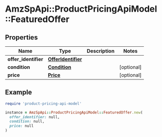 # AmzSpApi::ProductPricingApiModel::FeaturedOffer

## Properties

| Name | Type | Description | Notes |
| ---- | ---- | ----------- | ----- |
| **offer_identifier** | [**OfferIdentifier**](OfferIdentifier.md) |  |  |
| **condition** | [**Condition**](Condition.md) |  | [optional] |
| **price** | [**Price**](Price.md) |  | [optional] |

## Example

```ruby
require 'product-pricing-api-model'

instance = AmzSpApi::ProductPricingApiModel::FeaturedOffer.new(
  offer_identifier: null,
  condition: null,
  price: null
)
```

